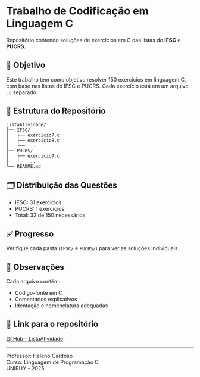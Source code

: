 # Trabalho de Codificação em Linguagem C

Repositório contendo soluções de exercícios em C das listas do **IFSC** e **PUCRS**.

## 🎯 Objetivo

Este trabalho tem como objetivo resolver 150 exercícios em linguagem C, com base nas listas do IFSC e PUCRS. Cada exercício está em um arquivo `.c` separado.

## 📁 Estrutura do Repositório

```
ListaAtividade/
├── IFSC/
│   ├── exercicio7.c
│   ├── exercicio8.c
│   └── ...
├── PUCRS/
│   ├── exercicio7.c
│   └── ...
└── README.md
```

## 🗂️ Distribuição das Questões

- IFSC: 31 exercícios
- PUCRS: 1 exercícios
- Total: 32 de 150 necessários

## ✅ Progresso

Verifique cada pasta (`IFSC/` e `PUCRS/`) para ver as soluções individuais.

## 🧠 Observações

Cada arquivo contém:
- Código-fonte em C
- Comentários explicativos
- Identação e nomenclatura adequadas

## 🔗 Link para o repositório

[GitHub - ListaAtividade](https://github.com/ErickeRochaNascimento/ListaAtividade)

---

Professor: Heleno Cardoso  
Curso: Linguagem de Programação C  
UNIRUY - 2025  
